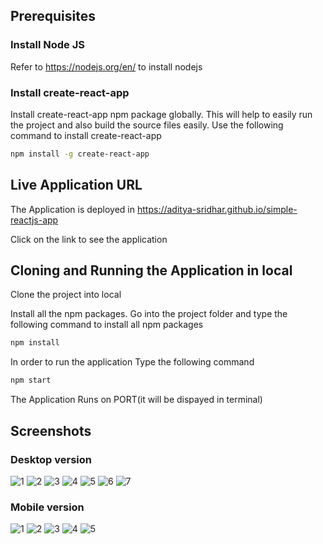 ## Prerequisites

### Install Node JS

Refer to https://nodejs.org/en/ to install nodejs

### Install create-react-app

Install create-react-app npm package globally. This will help to easily run the project and also build the source files easily. Use the following command to install create-react-app

```bash
npm install -g create-react-app
```

## Live Application URL

The Application is deployed in https://aditya-sridhar.github.io/simple-reactjs-app

Click on the link to see the application

## Cloning and Running the Application in local

Clone the project into local

Install all the npm packages. Go into the project folder and type the following command to install all npm packages

```bash
npm install
```

In order to run the application Type the following command

```bash
npm start
```

The Application Runs on PORT(it will be dispayed in terminal)

## Screenshots

### Desktop version

![1](./assets/Screenshots/1.png)
![2](./assets/Screenshots/2.png)
![3](./assets/Screenshots/3.png)
![4](./assets/Screenshots/4.png)
![5](./assets/Screenshots/5.png)
![6](./assets/Screenshots/6.png)
![7](./assets/Screenshots/7.png)

### Mobile version

![1](./assets/Screenshots/M1.png)
![2](./assets/Screenshots/M2.png)
![3](./assets/Screenshots/M3.png)
![4](./assets/Screenshots/M4.png)
![5](./assets/Screenshots/M5.png)
